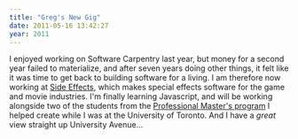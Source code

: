 ```yaml
---
title: "Greg's New Gig"
date: 2011-05-16 13:42:27
year: 2011
---
```

I enjoyed working on Software Carpentry last year, but money for a second year failed to materialize, and after seven years doing other things, it felt like it was time to get back to building software for a living.  I am therefore now working at <a href="http://www.sidefx.com">Side Effects</a>, which makes special effects software for the game and movie industries.  I'm finally learning Javascript, and will be working alongside two of the students from the <a href="http://web.cs.toronto.edu/program/grad/mscac.htm">Professional Master's program</a> I helped create while I was at the University of Toronto. And I have a <em>great</em> view straight up University Avenue…
